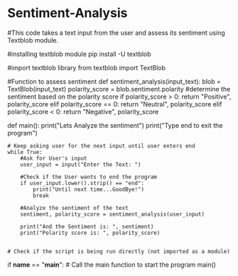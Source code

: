 # Sentiment-Analysis
#This code takes a text input from the user and assess its sentiment using Textblob module.

#installing textblob module
pip install -U textblob

#import textblob library
from textblob import TextBlob

#Function to assess sentiment
def sentiment_analysis(input_text):
    blob = TextBlob(input_text)
    polarity_score = blob.sentiment.polarity
    #determine the sentiment based on the polarity score
    if polarity_score > 0:
        return "Positive", polarity_score
    elif polarity_score == 0:
        return "Neutral", polarity_score
    elif polarity_score < 0:
        return "Negative", polarity_score


def main():
    print("Lets Analyze the sentiment")
    print("Type end to exit the program")
    
    # Keep asking user for the next input until user enters end
    while True:
        #Ask for User's input
        user_input = input("Enter the Text: ")
        
        #Check if the User wants to end the program
        if user_input.lower().strip() == "end":
            print("Until next time...GoodBye!")
            break
            
        #Analyze the sentiment of the text
        sentiment, polarity_score = sentiment_analysis(user_input)
        
        print("And the Sentiment is: ", sentiment)
        print("Polarity score is: ", polarity_score)
    

    # Check if the script is being run directly (not imported as a module)
if __name__ == "__main__":
    # Call the main function to start the program
    main()
